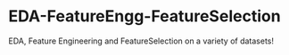 # EDA-FeatureEngg-FeatureSelection
EDA, Feature Engineering and FeatureSelection on a variety of datasets!
